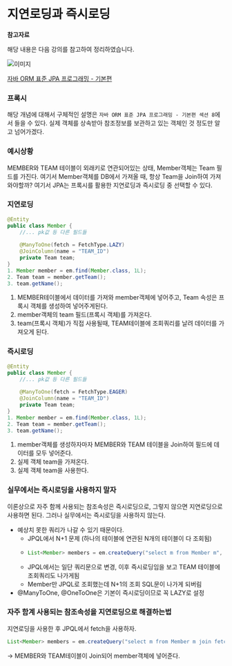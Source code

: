 # 지연로딩과 즉시로딩

**참고자료**

해당 내용은 다음 강의를 참고하여 정리하였습니다.

![이미지](https://cdn.inflearn.com/public/courses/324109/course_cover/161476f8-f0b7-4b04-b293-ce648c2ea445/kyh_jsp.png)

[자바 ORM 표준 JPA 프로그래밍 - 기본편](https://www.inflearn.com/course/ORM-JPA-Basic/dashboard)



### 프록시
해당 개념에 대해서 구체적인 설명은 `자바 ORM 표준 JPA 프로그래밍 - 기본편 섹션 8`에서 들을 수 있다.
실제 객체를 상속받아 참조정보를 보관하고 있는 객체인 것 정도만 알고 넘어가겠다.
### 예시상황
MEMBER와 TEAM 테이블이 외래키로 연관되어있는 상태, Member객체는 Team 필드를 가진다.
여기서 Member객체를 DB에서 가져올 때, 항상 Team을 Join하여 가져와야할까?
여기서 JPA는 프록시를 활용한 지연로딩과 즉시로딩 중 선택할 수 있다.
### 지연로딩
```java
@Entity
public class Member {
    //... pk값 등 다른 필드들
    
    @ManyToOne(fetch = FetchType.LAZY) 
    @JoinColumn(name = "TEAM_ID")
    private Team team;
}
1. Member member = em.find(Member.class, 1L);
2. Team team = member.getTeam();
3. team.getName();
```
1. MEMBER테이블에서 데이터를 가져와 member객체에 넣어주고, Team 속성은 프록시 객체를 생성하여 넣어주게된다.
2. member객체의 team 필드(프록시 객체)를 가져온다.
3. team(프록시 객체)가 직접 사용될때, TEAM테이블에 조회쿼리를 날려 데이터를 가져오게 된다.
### 즉시로딩
```java
@Entity
public class Member {
    //... pk값 등 다른 필드들
    
    @ManyToOne(fetch = FetchType.EAGER)
    @JoinColumn(name = "TEAM_ID")
    private Team team;
}
1. Member member = em.find(Member.class, 1L);
2. Team team = member.getTeam();
3. team.getName();
```
1. member객체를 생성하자마자 MEMBER와 TEAM 테이블을 Join하여 필드에 데이터를 모두 넣어준다.
2. 실제 객체 team을 가져온다.
3. 실제 객체 team을 사용한다.
### 실무에서는 즉시로딩을 사용하지 말자
이론상으로 자주 함께 사용되는 참조속성은 즉시로딩으로, 그렇지 않으면 지연로딩으로 사용하면 된다.
그러나 실무에서는 즉시로딩을 사용하지 않는다.
- 예상치 못한 쿼리가 나갈 수 있기 때문이다.
  - JPQL에서 N+1 문제 (하나의 테이블에 연관된 N개의 테이블이 다 조회됨)
  - ```java
    List<Member> members = em.createQuery("select m from Member m", Member.class).getResultList();
    ```
  - JPQL에서는 일단 쿼리문으로 변경, 이후 즉시로딩임을 보고 TEAM 테이블에 조회쿼리도 나가게됨
  - Member만 JPQL로 조회했는데 N+1의 조회 SQL문이 나가게 되버림
- @ManyToOne, @OneToOne은 기본이 즉시로딩이므로 꼭 LAZY로 설정
### 자주 함계 사용되는 참조속성을 지연로딩으로 해결하는법
지연로딩을 사용한 후 JPQL에서 fetch을 사용하자.
```java
List<Member> members = em.createQuery("select m from Member m join fetch team", Member.class).getResultList();
```
-> MEMBER와 TEAM테이블이 Join되어 member객체에 넣어준다.
